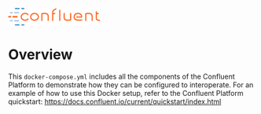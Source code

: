![image](../confluent-logo-300-2.png)

# Overview

This `docker-compose.yml` includes all the components of the Confluent Platform to demonstrate how they can be configured to interoperate.
For an example of how to use this Docker setup, refer to the Confluent Platform quickstart: https://docs.confluent.io/current/quickstart/index.html
